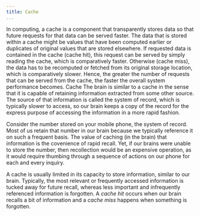 ```yaml
---
title: Cache
...
```


<Definition source="Wikipedia" href="http://en.wikipedia.org/wiki/Cache_(computing)">
In computing, a cache is a component that transparently stores data so that future requests for that data can be served faster. The data that is stored within a cache might be values that have been computed earlier or duplicates of original values that are stored elsewhere. If requested data is contained in the cache (cache hit), this request can be served by simply reading the cache, which is comparatively faster. Otherwise (cache miss), the data has to be recomputed or fetched from its original storage location, which is comparatively slower. Hence, the greater the number of requests that can be served from the cache, the faster the overall system performance becomes.
</Definition>

<Metaphor id="cache">
<M4Title>Cache</M4Title>
The brain is similar to a cache in the sense that it is capable of retaining information extracted from some other source. The source of that information is called the system of record, which is typically slower to access, so our brain keeps a copy of the record for the express purpose of accessing the information in a more rapid fashion.

Consider the number stored on your mobile phone, the system of record. Most of us retain that number in our brain because we typically reference it on such a frequent basis. The value of caching (in the brain) that information is the covenience of rapid recall. Yet, if our brains were unable to store the number, then recollection would be an expensive operation, as it would require thumbing through a sequence of actions on our phone for each and every inquiry.

A cache is usually limited in its capacity to store information, similar to our brain. Typically, the most relevant or frequently accessed information is tucked away for future recall, whereas less important and infrequently referenced information is forgotten. A _cache hit_ occurs when our brain recalls a bit of information and a _cache miss_ happens when something is forgotten.
<M4Author handle="davidledwards" href="https://twitter.com/davidledwards" />
</Metaphor>
